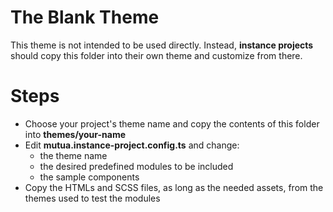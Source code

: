 # The Blank Theme

This theme is not intended to be used directly. Instead, **instance projects** should copy this folder into their own theme and customize from there.

# Steps
  * Choose your project's theme name and copy the contents of this folder into **themes/your-name**
  * Edit **mutua.instance-project.config.ts** and change:
    * the theme name
    * the desired predefined modules to be included
    * the sample components
  * Copy the HTMLs and SCSS files, as long as the needed assets, from the themes used to test the modules